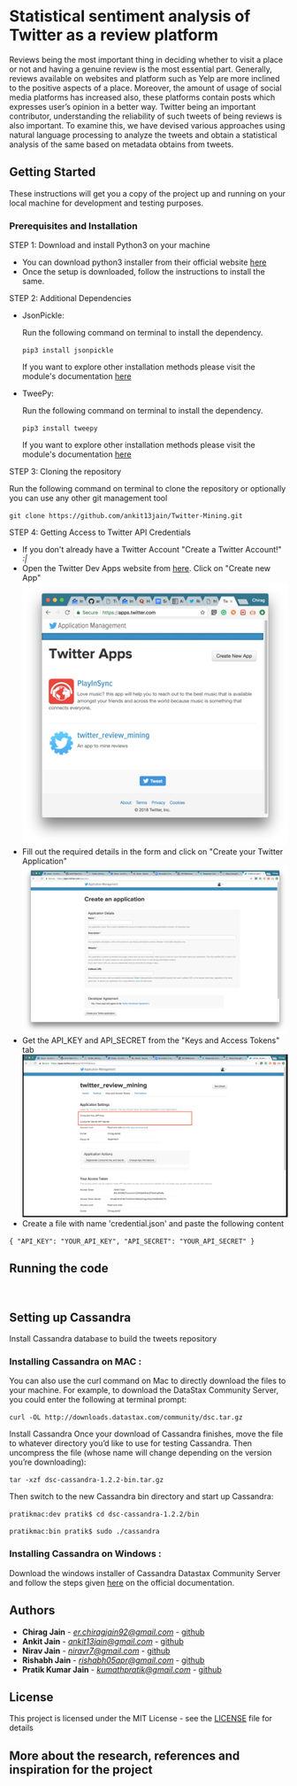 # Statistical sentiment analysis of Twitter as a review platform

Reviews being the most important thing in deciding whether
to visit a place or not and having a genuine review is the
most essential part. Generally, reviews available on websites
and platform such as Yelp are more inclined to the
positive aspects of a place. Moreover, the amount of usage
of social media platforms has increased also, these platforms
contain posts which expresses user’s opinion in a better way.
Twitter being an important contributor, understanding the
reliability of such tweets of being reviews is also important.
To examine this, we have devised various approaches using
natural language processing to analyze the tweets and obtain
a statistical analysis of the same based on metadata
obtains from tweets.

## Getting Started
These instructions will get you a copy of the project up and running on your local machine for development and testing purposes.

### Prerequisites and Installation

STEP 1: Download and install Python3 on your machine

* You can download python3 installer from their official website [here](https://www.python.org/downloads/)
* Once the setup is downloaded, follow the instructions to install the same.

STEP 2: Additional Dependencies

* JsonPickle:

  Run the following command on terminal to install the dependency.

  ``pip3 install jsonpickle``

  If you want to explore other installation methods please visit the module's documentation [here](https://jsonpickle.github.io/#download-install)

* TweePy:

  Run the following command on terminal to install the dependency.

  ``pip3 install tweepy``

  If you want to explore other installation methods please visit the module's documentation [here](http://docs.tweepy.org/en/v3.4.0/install.html)

STEP 3: Cloning the repository

Run the following command on terminal to clone the repository or optionally you can use any other git management tool

``git clone https://github.com/ankit13jain/Twitter-Mining.git``

STEP 4: Getting Access to Twitter API Credentials

* If you don't already have a Twitter Account "Create a Twitter Account!" *:|*
* Open the Twitter Dev Apps website from [here](https://apps.twitter.com/). Click on "Create new App"
![Create New App](/readme_files/app_home.png)
* Fill out the required details in the form and click on "Create your Twitter Application"
![Fill details](/readme_files/app_new.png)
* Get the API_KEY and API_SECRET from the "Keys and Access Tokens" tab
![Fill details](/readme_files/app_keys.png)
* Create a file with name 'credential.json' and paste the following content

``{
  "API_KEY": "YOUR_API_KEY",
  "API_SECRET": "YOUR_API_SECRET"
}``

## Running the code

``  ``
## Setting up Cassandra

Install Cassandra database to build the tweets repository
### Installing Cassandra on MAC :
You can also use the curl command on Mac to directly download the files to your machine. For example, to download the DataStax Community Server, you could enter the following at terminal prompt:

``curl -OL http://downloads.datastax.com/community/dsc.tar.gz``

Install Cassandra
Once your download of Cassandra finishes, move the file to whatever directory you’d like to use for testing Cassandra. Then uncompress the file (whose name will change depending on the version you’re downloading):

``tar -xzf dsc-cassandra-1.2.2-bin.tar.gz``

Then switch to the new Cassandra bin directory and start up Cassandra:

``pratikmac:dev pratik$ cd dsc-cassandra-1.2.2/bin``

``pratikmac:bin pratik$ sudo ./cassandra``

### Installing Cassandra on Windows :
Download the windows installer of Cassandra Datastax Community Server and follow the steps given [here](https://www.datastax.com/2012/01/getting-started-with-apache-cassandra-on-windows-the-easy-way) on  the official documentation.

## Authors

* **Chirag Jain** - *er.chiragjain92@gmail.com* - [github](http://github.com/CJ8664)
* **Ankit Jain** - *ankit13jain@gmail.com* - [github](http://github.com/ankit13jain)
* **Nirav Jain** - *niravr7@gmail.com* - [github](http://github.com/niravjain)
* **Rishabh Jain** - *rishabh05apr@gmail.com* - [github](https://github.com/Rishabh05apr)
* **Pratik Kumar Jain** - *kumathpratik@gmail.com* - [github](https://github.com/pratikkumar-jain)

## License

This project is licensed under the MIT License - see the [LICENSE](LICENSE.md) file for details

## More about the research, references and inspiration for the project
